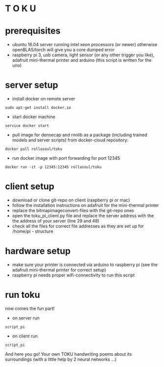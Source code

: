 # T O K U

# prerequisites
- ubuntu 16.04 server running intel xeon processors (or newer) otherwise openBLAS/torch will give you a core dumped error
- raspberry pi 3, usb camera, light sensor (or any other trigger you like), adafruit mini-thermal printer and arduino (this script is written for the uno)

# server setup

- install docker on remote server
```
sudo apt-get install docker.io
```

- start docker machine
```
service docker start
```

- pull image for densecap and rnnlib as a package (including trained models and server scripts) from docker-cloud repository:
```
docker pull rollasoul/toku

```

- run docker image with port forwarding for port 12345
```
docker run -it -p 12345:12345 rollasoul/toku
```

# client setup

- download or clone git-repo on client (raspberry pi or mac)
- follow the installation instructions on adafruit for the mini-thermal printer
- replace the bitmapimageconvert-files with the git-repo ones
- open the toku_pi_client.py file and replace the server address with the the address of your server (line 29 and 48)
- check all the files for correct file addresses as they are set up for /home/pi - structure

# hardware setup

- make sure your printer is connected via arduino to raspberry pi (see the adafruit mini-thermal printer for correct setup)
- raspberry pi needs proper wifi-connectivity to run this script

# run toku

now comes the fun part! 

- on server run
```
script_pi
```

- on client run 
```
script_pi
```
And here you go! Your own TOKU handwriting poems about its surroundings (with a little help by 2 neural networks ...) 
